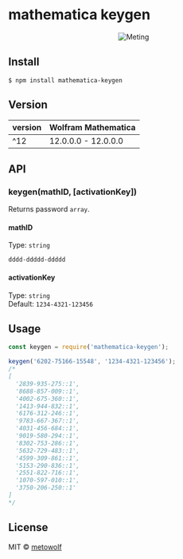 # mathematica keygen

<p align="center">
<img src="https://user-images.githubusercontent.com/2666735/59565045-c19cc080-9080-11e9-9e54-c305213c6773.png" alt="Meting">
</p>


## Install

```
$ npm install mathematica-keygen
```

## Version

|version|Wolfram Mathematica|
|---|---|
|^12|12.0.0.0 - 12.0.0.0|

## API

### keygen(mathID, [activationKey])

Returns password `array`.

#### mathID

Type: `string`  

`dddd-ddddd-ddddd`

#### activationKey

Type: `string`  
Default: `1234-4321-123456`  

## Usage

```js
const keygen = require('mathematica-keygen');

keygen('6202-75166-15548', '1234-4321-123456');
/*
[
  '2839-935-275::1',
  '8688-857-009::1',
  '4002-675-360::1',
  '1413-944-832::1',
  '6176-312-246::1',
  '9783-667-367::1',
  '4031-456-684::1',
  '9019-580-294::1',
  '8302-753-286::1',
  '5632-729-483::1',
  '4599-309-861::1',
  '5153-290-836::1',
  '2551-822-716::1',
  '1070-597-010::1',
  '3750-206-250::1'
]
*/
```

## License

MIT © [metowolf](https://i-meto.com/)

